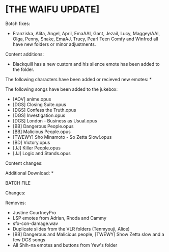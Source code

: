 # [THE WAIFU UPDATE]

Botch fixes:
  * Franziska, Alita, Angel, April, EmaAAI, Gant, Jezail, Lucy, Maggey/AAI,
    Olga, Penny, Snake, EmaAJ, Trucy, Pearl Teen Comfy and Winfred all have new folders or minor adjustments.

  
Content additions:
   * Blackquill has a new custom and his silence emote has been added to the folder.
   

The following characters have been added or recieved new emotes:
   * 

The following songs have been added to the jukebox:
   * [AOV] anime.opus
   * [DGS] Closing Suite.opus
   * [DGS] Confess the Truth.opus
   * [DGS] Investigation.opus
   * [DGS] London - Business as Usual.opus
   * [BB] Dangerous People.opus
   * [BB] Malicious People.opus
   * [TWEWY] Sho Minamoto - So Zetta Slow!.opus
   * [BD] Victory.opus
   * [JJ] Killer People.opus
   * [JJ] Logic and Stands.opus

Content changes:


Additional Download:
  * 
 
BATCH FILE

  
Changes:

Removes:
   * Justine CourtneyPro
   * LSP emotes from Adrian, Rhoda and Cammy
   * sfx-con-damage.wav
   * Duplicate slides from the VLR folders (Tenmyouji, Alice)
   * [BB] Dangerous and Malicious people, [TWEWY] Show Zetta slow and a few DGS songs
   * All Shih-na emotes and buttons from Yew's folder